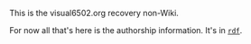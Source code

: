 This is the visual6502.org recovery non-Wiki.

For now all that's here is the authorship information.
It's in [`rdf`](./rdf).
